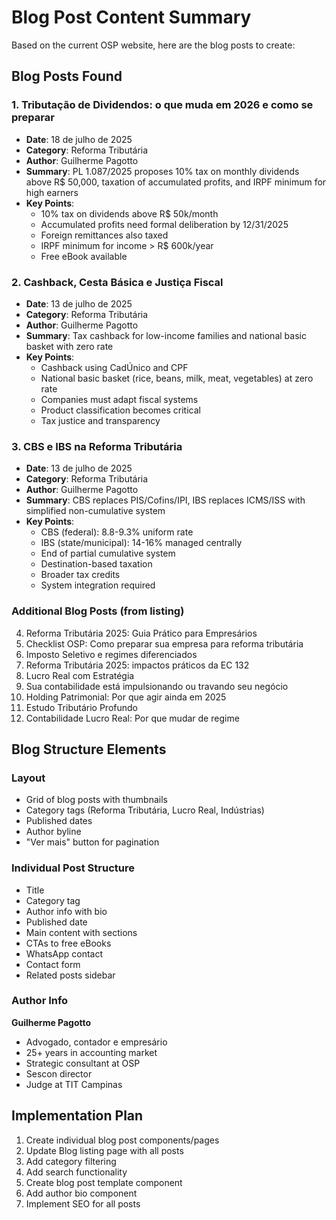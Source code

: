 # Blog Post Content Summary

Based on the current OSP website, here are the blog posts to create:

## Blog Posts Found

### 1. Tributação de Dividendos: o que muda em 2026 e como se preparar
- **Date**: 18 de julho de 2025
- **Category**: Reforma Tributária
- **Author**: Guilherme Pagotto
- **Summary**: PL 1.087/2025 proposes 10% tax on monthly dividends above R$ 50,000, taxation of accumulated profits, and IRPF minimum for high earners
- **Key Points**:
  - 10% tax on dividends above R$ 50k/month
  - Accumulated profits need formal deliberation by 12/31/2025
  - Foreign remittances also taxed
  - IRPF minimum for income > R$ 600k/year
  - Free eBook available

### 2. Cashback, Cesta Básica e Justiça Fiscal
- **Date**: 13 de julho de 2025
- **Category**: Reforma Tributária  
- **Author**: Guilherme Pagotto
- **Summary**: Tax cashback for low-income families and national basic basket with zero rate
- **Key Points**:
  - Cashback using CadÚnico and CPF
  - National basic basket (rice, beans, milk, meat, vegetables) at zero rate
  - Companies must adapt fiscal systems
  - Product classification becomes critical
  - Tax justice and transparency

### 3. CBS e IBS na Reforma Tributária
- **Date**: 13 de julho de 2025
- **Category**: Reforma Tributária
- **Author**: Guilherme Pagotto
- **Summary**: CBS replaces PIS/Cofins/IPI, IBS replaces ICMS/ISS with simplified non-cumulative system
- **Key Points**:
  - CBS (federal): 8.8-9.3% uniform rate
  - IBS (state/municipal): 14-16% managed centrally
  - End of partial cumulative system
  - Destination-based taxation
  - Broader tax credits
  - System integration required

### Additional Blog Posts (from listing)
4. Reforma Tributária 2025: Guia Prático para Empresários
5. Checklist OSP: Como preparar sua empresa para reforma tributária
6. Imposto Seletivo e regimes diferenciados
7. Reforma Tributária 2025: impactos práticos da EC 132
8. Lucro Real com Estratégia
9. Sua contabilidade está impulsionando ou travando seu negócio
10. Holding Patrimonial: Por que agir ainda em 2025
11. Estudo Tributário Profundo
12. Contabilidade Lucro Real: Por que mudar de regime

## Blog Structure Elements

### Layout
- Grid of blog posts with thumbnails
- Category tags (Reforma Tributária, Lucro Real, Indústrias)
- Published dates
- Author byline
- "Ver mais" button for pagination

### Individual Post Structure
- Title
- Category tag
- Author info with bio
- Published date
- Main content with sections
- CTAs to free eBooks
- WhatsApp contact
- Contact form
- Related posts sidebar

### Author Info
**Guilherme Pagotto**
- Advogado, contador e empresário
- 25+ years in accounting market
- Strategic consultant at OSP
- Sescon director
- Judge at TIT Campinas

## Implementation Plan

1. Create individual blog post components/pages
2. Update Blog listing page with all posts
3. Add category filtering
4. Add search functionality
5. Create blog post template component
6. Add author bio component
7. Implement SEO for all posts
